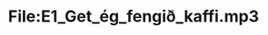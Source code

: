 ---
title: File:E1_Get_ég_fengið_kaffi.mp3
recording of: Get ég fengið kaffi?
reading speed: slow
speaker: E
license: CC0
---